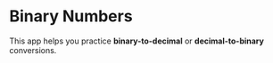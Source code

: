 # Binary Numbers

This app helps you practice **binary-to-decimal** or **decimal-to-binary** conversions.

